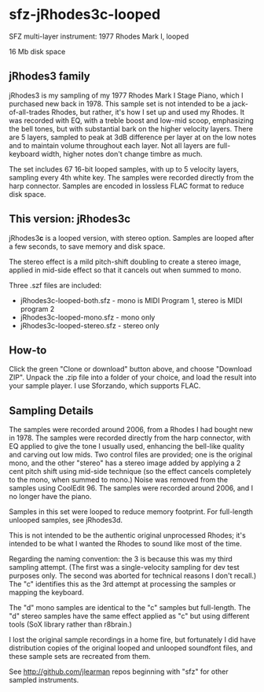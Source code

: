 # sfz-jRhodes3c-looped

SFZ multi-layer instrument: 1977 Rhodes Mark I, looped

16 Mb disk space

## jRhodes3 family

jRhodes3 is my sampling of my 1977 Rhodes Mark I Stage Piano, which I purchased
new back in 1978. This sample set is not intended to be a jack-of-all-trades
Rhodes, but rather, it's how I set up and used my Rhodes. It was recorded with EQ,
with a treble boost and low-mid scoop, emphasizing the bell tones, but with
substantial bark on the higher velocity layers. There are 5 layers, sampled
to peak at 3dB difference per layer at on the low notes and to maintain volume
throughout each layer. Not all layers are full-keyboard width, higher notes
don't change timbre as much.

The set includes 67 16-bit looped samples, with up to 5 velocity layers,
sampling every 4th white key.
The samples were recorded directly from the harp connector.
Samples are encoded in lossless FLAC format to reduce disk space.

## This version: jRhodes3c

jRhodes3**c** is a looped version, with stereo option.  Samples are looped after a
few seconds, to save memory and disk space.

The stereo effect is a mild pitch-shift doubling to create a stereo image, applied in mid-side effect so that it cancels out when summed to mono.

Three .szf files are included:
* jRhodes3c-looped-both.sfz - mono is MIDI Program 1, stereo is MIDI program 2
* jRhodes3c-looped-mono.sfz - mono only
* jRhodes3c-looped-stereo.sfz - stereo only

## How-to

Click the green "Clone or download" button above, and choose
"Download ZIP".  Unpack the .zip file into a folder of your choice,
and load the result into your sample player.  I use Sforzando, which
supports FLAC.

## Sampling Details

The samples were recorded around 2006, from a Rhodes I had bought
new in 1978.  The samples were recorded directly from the harp
connector, with EQ applied to give the tone I usually used, enhancing
the bell-like quality and carving out low mids.  Two control files
are provided; one is the original mono, and the other "stereo" has
a stereo image added by applying a 2 cent pitch shift using mid-side
technique (so the effect cancels completely to the mono, when
summed to mono.)  Noise was removed from the samples using CoolEdit 96.
The samples were recorded around 2006, and I no longer have the
piano.

Samples in this set were looped to reduce memory footprint.
For full-length unlooped samples, see jRhodes3d.

This is not intended to be the authentic original unprocessed Rhodes;
it's intended to be what I wanted the Rhodes to sound like most of
the time.

Regarding the naming convention: the 3 is because this was my
third sampling attempt.  (The first was a single-velocity sampling
for dev test purposes only.  The second was aborted for technical
reasons I don't recall.)  The "c" identifies this as the 3rd
attempt at processing the samples or mapping the keyboard.

The "d" mono samples are identical to the "c" samples but full-length.
The "d" stereo samples have the same effect applied as "c" but
using different tools (SoX library rather than r8brain.)

I lost the original sample recordings in a home fire, but fortunately
I did have distribution copies of the original looped and unlooped
soundfont files, and these sample sets are recreated from them.

See http://github.com/jlearman repos beginning with "sfz" for other
sampled instruments.

